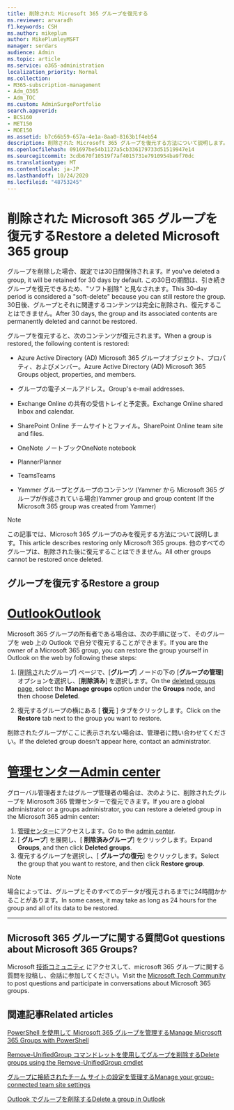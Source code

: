 ```yaml
---
title: 削除された Microsoft 365 グループを復元する
ms.reviewer: arvaradh
f1.keywords: CSH
ms.author: mikeplum
author: MikePlumleyMSFT
manager: serdars
audience: Admin
ms.topic: article
ms.service: o365-administration
localization_priority: Normal
ms.collection:
- M365-subscription-management
- Adm_O365
- Adm_TOC
ms.custom: AdminSurgePortfolio
search.appverid:
- BCS160
- MET150
- MOE150
ms.assetid: b7c66b59-657a-4e1a-8aa0-8163b1f4eb54
description: 削除された Microsoft 365 グループを復元する方法について説明します。
ms.openlocfilehash: 091697be54b1127a5cb336179733d51519947e14
ms.sourcegitcommit: 3cdb670f10519f7af4015731e7910954ba9f70dc
ms.translationtype: MT
ms.contentlocale: ja-JP
ms.lasthandoff: 10/24/2020
ms.locfileid: "48753245"
---
```

# <a name="restore-a-deleted-microsoft-365-group"></a><span data-ttu-id="3e428-103">削除された Microsoft 365 グループを復元する</span><span class="sxs-lookup"><span data-stu-id="3e428-103">Restore a deleted Microsoft 365 group</span></span>

<span data-ttu-id="3e428-104">グループを削除した場合、既定では30日間保持されます。</span><span class="sxs-lookup"><span data-stu-id="3e428-104">If you've deleted a group, it will be retained for 30 days by default.</span></span> <span data-ttu-id="3e428-105">この30日の期間は、引き続きグループを復元できるため、"ソフト削除" と見なされます。</span><span class="sxs-lookup"><span data-stu-id="3e428-105">This 30-day period is considered a "soft-delete" because you can still restore the group.</span></span> <span data-ttu-id="3e428-106">30日後、グループとそれに関連するコンテンツは完全に削除され、復元することはできません。</span><span class="sxs-lookup"><span data-stu-id="3e428-106">After 30 days, the group and its associated contents are permanently deleted and cannot be restored.</span></span>

<span data-ttu-id="3e428-107">グループを復元すると、次のコンテンツが復元されます。</span><span class="sxs-lookup"><span data-stu-id="3e428-107">When a group is restored, the following content is restored:</span></span>
  
- <span data-ttu-id="3e428-108">Azure Active Directory (AD) Microsoft 365 グループオブジェクト、プロパティ、およびメンバー。</span><span class="sxs-lookup"><span data-stu-id="3e428-108">Azure Active Directory (AD) Microsoft 365 Groups object, properties, and members.</span></span>
    
- <span data-ttu-id="3e428-109">グループの電子メールアドレス。</span><span class="sxs-lookup"><span data-stu-id="3e428-109">Group's e-mail addresses.</span></span>
    
- <span data-ttu-id="3e428-110">Exchange Online の共有の受信トレイと予定表。</span><span class="sxs-lookup"><span data-stu-id="3e428-110">Exchange Online shared Inbox and calendar.</span></span>
    
- <span data-ttu-id="3e428-111">SharePoint Online チームサイトとファイル。</span><span class="sxs-lookup"><span data-stu-id="3e428-111">SharePoint Online team site and files.</span></span>
    
- <span data-ttu-id="3e428-112">OneNote ノートブック</span><span class="sxs-lookup"><span data-stu-id="3e428-112">OneNote notebook</span></span>
    
- <span data-ttu-id="3e428-113">Planner</span><span class="sxs-lookup"><span data-stu-id="3e428-113">Planner</span></span>
    
- <span data-ttu-id="3e428-114">Teams</span><span class="sxs-lookup"><span data-stu-id="3e428-114">Teams</span></span>

- <span data-ttu-id="3e428-115">Yammer グループとグループのコンテンツ (Yammer から Microsoft 365 グループが作成されている場合)</span><span class="sxs-lookup"><span data-stu-id="3e428-115">Yammer group and group content (If the Microsoft 365 group was created from Yammer)</span></span>

> [!NOTE]
> <span data-ttu-id="3e428-116">この記事では、Microsoft 365 グループのみを復元する方法について説明します。</span><span class="sxs-lookup"><span data-stu-id="3e428-116">This article describes restoring only Microsoft 365 groups.</span></span> <span data-ttu-id="3e428-117">他のすべてのグループは、削除された後に復元することはできません。</span><span class="sxs-lookup"><span data-stu-id="3e428-117">All other groups cannot be restored once deleted.</span></span>

## <a name="restore-a-group"></a><span data-ttu-id="3e428-118">グループを復元する</span><span class="sxs-lookup"><span data-stu-id="3e428-118">Restore a group</span></span>

# <a name="outlook"></a>[<span data-ttu-id="3e428-119">Outlook</span><span class="sxs-lookup"><span data-stu-id="3e428-119">Outlook</span></span>](#tab/outlook)

<span data-ttu-id="3e428-120">Microsoft 365 グループの所有者である場合は、次の手順に従って、そのグループを web 上の Outlook で自分で復元することができます。</span><span class="sxs-lookup"><span data-stu-id="3e428-120">If you are the owner of a Microsoft 365 group, you can restore the group yourself in Outlook on the web by following these steps:</span></span>

1. <span data-ttu-id="3e428-121">[[削除さ](https://outlook.office.com/people/group/deleted)れたグループ] ページで、[**グループ**] ノードの下の [**グループの管理**] オプションを選択し、[**削除済み**] を選択します。</span><span class="sxs-lookup"><span data-stu-id="3e428-121">On the [deleted groups page](https://outlook.office.com/people/group/deleted), select the **Manage groups** option under the **Groups** node, and then choose **Deleted**.</span></span>

2. <span data-ttu-id="3e428-122">復元するグループの横にある [ **復元** ] タブをクリックします。</span><span class="sxs-lookup"><span data-stu-id="3e428-122">Click on the **Restore** tab next to the group you want to restore.</span></span>

<span data-ttu-id="3e428-123">削除されたグループがここに表示されない場合は、管理者に問い合わせてください。</span><span class="sxs-lookup"><span data-stu-id="3e428-123">If the deleted group doesn't appear here, contact an administrator.</span></span>

# <a name="admin-center"></a>[<span data-ttu-id="3e428-124">管理センター</span><span class="sxs-lookup"><span data-stu-id="3e428-124">Admin center</span></span>](#tab/admin-center)

<span data-ttu-id="3e428-125">グローバル管理者またはグループ管理者の場合は、次のように、削除されたグループを Microsoft 365 管理センターで復元できます。</span><span class="sxs-lookup"><span data-stu-id="3e428-125">If you are a global administrator or a groups administrator, you can restore a deleted group in the Microsoft 365 admin center:</span></span>

1. <span data-ttu-id="3e428-126">[管理センター](https://admin.microsoft.com)にアクセスします。</span><span class="sxs-lookup"><span data-stu-id="3e428-126">Go to the [admin center](https://admin.microsoft.com).</span></span>
2. <span data-ttu-id="3e428-127">[ **グループ**] を展開し、[ **削除済みグループ**] をクリックします。</span><span class="sxs-lookup"><span data-stu-id="3e428-127">Expand **Groups**, and then click **Deleted groups**.</span></span>
3. <span data-ttu-id="3e428-128">復元するグループを選択し、[ **グループの復元**] をクリックします。</span><span class="sxs-lookup"><span data-stu-id="3e428-128">Select the group that you want to restore, and then click **Restore group**.</span></span>

> [!NOTE]
> <span data-ttu-id="3e428-129">場合によっては、グループとそのすべてのデータが復元されるまでに24時間かかることがあります。</span><span class="sxs-lookup"><span data-stu-id="3e428-129">In some cases, it may take as long as 24 hours for the group and all of its data to be restored.</span></span> 

---

## <a name="got-questions-about-microsoft-365-groups"></a><span data-ttu-id="3e428-130">Microsoft 365 グループに関する質問</span><span class="sxs-lookup"><span data-stu-id="3e428-130">Got questions about Microsoft 365 Groups?</span></span>

<span data-ttu-id="3e428-131">Microsoft [技術コミュニティ](https://techcommunity.microsoft.com/t5/Office-365-Groups/ct-p/Office365Groups) にアクセスして、microsoft 365 グループに関する質問を投稿し、会話に参加してください。</span><span class="sxs-lookup"><span data-stu-id="3e428-131">Visit the [Microsoft Tech Community](https://techcommunity.microsoft.com/t5/Office-365-Groups/ct-p/Office365Groups) to post questions and participate in conversations about Microsoft 365 groups.</span></span> 
  
## <a name="related-articles"></a><span data-ttu-id="3e428-132">関連記事</span><span class="sxs-lookup"><span data-stu-id="3e428-132">Related articles</span></span>

[<span data-ttu-id="3e428-133">PowerShell を使用して Microsoft 365 グループを管理する</span><span class="sxs-lookup"><span data-stu-id="3e428-133">Manage Microsoft 365 Groups with PowerShell</span></span>](https://docs.microsoft.com/microsoft-365/enterprise/manage-microsoft-365-groups-with-powershell)
  
[<span data-ttu-id="3e428-134">Remove-UnifiedGroup コマンドレットを使用してグループを削除する</span><span class="sxs-lookup"><span data-stu-id="3e428-134">Delete groups using the Remove-UnifiedGroup cmdlet</span></span>](https://technet.microsoft.com/library/mt238270%28v=exchg.160%29.aspx)
  
[<span data-ttu-id="3e428-135">グループに接続されたチーム サイトの設定を管理する</span><span class="sxs-lookup"><span data-stu-id="3e428-135">Manage your group-connected team site settings</span></span>](https://support.microsoft.com/office/8376034d-d0c7-446e-9178-6ab51c58df42)
  
[<span data-ttu-id="3e428-136">Outlook でグループを削除する</span><span class="sxs-lookup"><span data-stu-id="3e428-136">Delete a group in Outlook</span></span>](https://support.microsoft.com/office/ca7f5a9e-ae4f-4cbe-a4bc-89c469d1726f)
